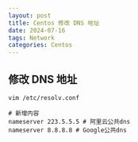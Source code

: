 ```yaml
---
layout: post
title: Centos 修改 DNS 地址
date: 2024-07-16
tags: Network
categories: Centos
---
```


## 修改 DNS 地址

```shell
vim /etc/resolv.conf

# 新增内容
nameserver 223.5.5.5 # 阿里云公共dns
nameserver 8.8.8.8 # Google公共dns
```
